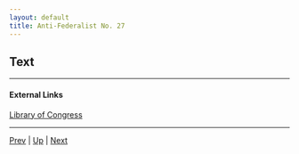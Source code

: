 ```yaml
---
layout: default
title: Anti-Federalist No. 27
---
```


## Text

---
#### External Links
[Library of Congress]()

---

[Prev](26.md) | [Up](README.md) | [Next](28.md)
